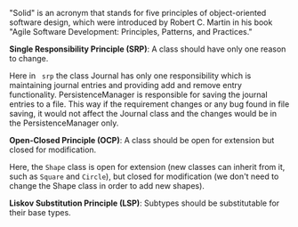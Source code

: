 "Solid" is an acronym that stands for five principles of object-oriented software design, which were introduced by Robert C. Martin in his book "Agile Software Development: Principles, Patterns, and Practices."

**Single Responsibility Principle (SRP)**: A class should have only one reason to change.

Here in ``` srp``` the class Journal has only one responsibility which is maintaining journal entries and providing add and remove entry functionality. PersistenceManager is responsible for saving the journal entries to a file. This way if the requirement changes or any bug found in file saving, it would not affect the Journal class and the changes would be in the PersistenceManager only.


**Open-Closed Principle (OCP)**: A class should be open for extension but closed for modification.

Here, the `Shape` class is open for extension (new classes can inherit from it, such as `Square` and `Circle`), but closed for modification (we don't need to change the Shape class in order to add new shapes).

**Liskov Substitution Principle (LSP)**: Subtypes should be substitutable for their base types.

